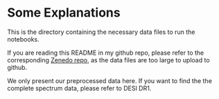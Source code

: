 # Some Explanations

This is the directory containing the necessary data files to run the notebooks.

If you are reading this README in my github repo, please refer to the corresponding [Zenedo repo](https://zenodo.org/records/14283423), as the data files are too large to upload to github.

We only present our preprocessed data here. If you want to find the the complete spectrum data, please refer to DESI DR1.